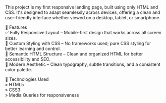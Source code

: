 This project is my first responsive landing page, built using only HTML and CSS. It's designed to adapt seamlessly across devices, offering a clean and user-friendly interface whether viewed on a desktop, tablet, or smartphone.

🚀 Features<br>
✅ Fully Responsive Layout – Mobile-first design that works across all screen sizes.<br>
🎨 Custom Styling with CSS – No frameworks used; pure CSS styling for better learning and control.<br>
🧭 Semantic HTML Structure – Clean and organized HTML for better accessibility and SEO.<br>
🌈 Modern Aesthetic – Clean typography, subtle transitions, and a consistent color palette.<br>

📁 Technologies Used<br>
» HTML5<br>
» CSS3<br>
» Media Queries for responsiveness<br>
